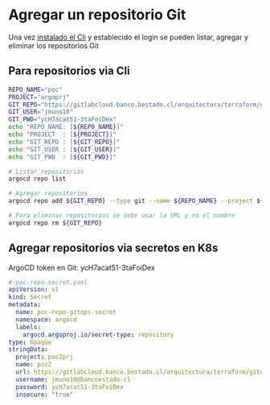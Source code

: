 # Agregar un repositorio Git

Una vez [instalado el Cli](CLI-usage.md) y establecido el login se pueden listar, agregar y eliminar los repositorios Git

## Para repositorios via Cli

```bash
REPO_NAME="poc"
PROJECT="argoprj"
GIT_REPO="https://gitlabcloud.banco.bestado.cl/arquitectura/terraform/gitops/poc.git"
GIT_USER="jmuno10" 
GIT_PWD="ycH7acat51-3taFoiDex"
echo "REPO_NAME: [${REPO_NAME}]"
echo "PROJECT  : [${PROJECT}]"
echo "GIT_REPO : [${GIT_REPO}]"
echo "GIT_USER : [${GIT_USER}]"
echo "GIT_PWD  : [${GIT_PWD}]"

# Listar repositorios
argocd repo list

# Agregar repositorios
argocd repo add ${GIT_REPO} --type git --name ${REPO_NAME} --project ${PROJECT} --username ${GIT_USER} --password ${GIT_PWD} --insecure-ignore-host-key

# Para eliminar repositorios se debe usar la URL y no el nombre
argocd repo rm ${GIT_REPO}
```

## Agregar repositorios via secretos en K8s

ArgoCD token en Git: ycH7acat51-3taFoiDex

```yaml
# poc-repo-secret.yaml
apiVersion: v1
kind: Secret
metadata:
  name: poc-repo-gitops-secret
  namespace: argocd
  labels:
    argocd.argoproj.io/secret-type: repository
type: Opaque
stringData:
  project: poc2prj
  name: poc2
  url: https://gitlabcloud.banco.bestado.cl/arquitectura/terraform/gitops/poc2.git
  username: jmuno10@bancoestado.cl
  password: ycH7acat51-3taFoiDex
  insecure: "true"
```
